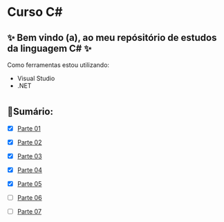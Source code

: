 # Curso C#
 ## ✨ Bem vindo (a), ao meu repósitório de estudos da linguagem C# ✨
 

Como ferramentas estou utilizando:
* Visual Studio 
* .NET 
  
#
## 📝Sumário:

- [x] [Parte 01](https://github.com/VivianeAntonio/curso-CSharp/tree/main/Parte-01)
- [x] [Parte 02](https://github.com/VivianeAntonio/curso-CSharp/tree/main/Parte-02)
- [x] [Parte 03](https://github.com/VivianeAntonio/curso-CSharp/tree/main/Parte-03/ByteBank)
- [x] [Parte 04](https://github.com/VivianeAntonio/curso-CSharp/tree/main/Parte-04)
- [x] [Parte 05](https://github.com/VivianeAntonio/curso-CSharp/tree/main/Parte-05)
- [ ] [Parte 06](https://github.com/VivianeAntonio/curso-CSharp/tree/main/Parte-06)
- [ ] [Parte 07]()

